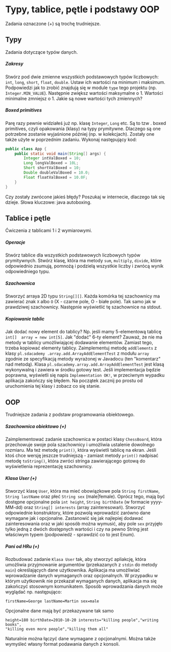# Typy, tablice, pętle i podstawy OOP

Zadania oznaczone (+) są trochę trudniejsze.

## Typy
Zadania dotyczące typów danych.

##### Zakresy
Stwórz pod dwie zmienne wszystkich podstawowych typów liczbowych: ``int``, 
``long``, ``short``, ``float``, ``double``. Ustaw ich wartości na minimum i 
maksimum. Podpowiedzi jak to zrobić znajdują się w module ``type`` tego 
projektu (np. ``Integer.MIN_VALUE``). Następnie zwiększ wartości maksymalne o
 1\. Wartości minimalne zmniejsz o 1. Jakie są nowe wartości tych zmiennych? 

##### Boxed primitives
Parę razy pewnie widziałeś już np. klasę ``Integer``, ``Long`` etc. Są to tzw
. boxed primitives, czyli opakowania (klasy) na typy prymitywne. Dlaczego są 
one potrzebne zostanie wyjaśnione później (np. w kolekcjach). Zostały one 
także użyte w poprzednim zadaniu. Wykonaj następujący kod:
```java
public class App {
	public static void main(String[] args) {
		Integer intValBoxed = 10;
		Long longValBoxed = 10L;
		Short shortValBoxed = 10;
		Double doubleValBoxed = 10.0;
		Float floatValBoxed = 10.0F;		
	}
}
```
Czy zostały zwrócone jakieś błędy? Poszukaj w internecie, dlaczego tak się 
dzieje. Słowa kluczowe: java autoboxing.

## Tablice i pętle
Ćwiczenia z tablicami 1 i 2 wymiarowymi.

##### Operacje
Stwórz tablice dla wszystkich podstawowych liczbowych typów prymitywnych. 
Stwórz klasę, która ma metody ``sum``, ``multiply``, ``divide``, które 
odpowiednio zsumują, pomnożą i podzielą wszystkie liczby i zwrócą wynik 
odpowiedniego typu.

##### Szachownica
Stworzyć arraya 2D typu ``String[][]``. Każda komórka tej szachownicy ma 
zawierać znak ``X`` albo ``O`` (X - czarne pole, O - białe pole). Tak samo 
jak w prawdziwej szachownicy. Następnie wyświetlić tę szachownice na stdout.

##### Kopiowanie tablic
Jak dodać nowy element do tablicy? Np. jeśli mamy 5-elementową tablicę ``int[] 
array = new int[5]``. Jak "dodać" 6-ty element? Zauważ, że nie ma metody w 
tablicy umożliwiającej dodawanie elementów. Zamiast tego, trzeba kopiować 
elementy tablicy. Zaimplementuj metodę ``addElements`` z klasy ``pl.sdacademy
.array.add.ArrayAddElementTest`` z modułu ``array`` zgodnie ze specyfikacją 
metody wyrażonej w Javadocu (ten "komentarz" nad metodą). Klasa ``pl.sdacademy.array.add.ArrayAddElementTest`` jest klasą wykonywalną i zawiera w
 środku gotowy test. Jeśli implementacja będzie poprawna, wyświetli się napis
  ``Implementation OK!``, w przeciwnym wypadku aplikacja zakończy się błędem.
   Na początek zacznij po prostu od uruchomienia tej klasy i zobacz co się stanie.
   
## OOP
Trudniejsze zadania z podstaw programowania obiektowego.

##### Szachownica obiektowo (+)
Zaimplementować zadanie szachownica w postaci klasy ``ChessBoard``, która 
przechowuje swoje pola szachownicy i umożliwia ustalenie dowolnego rozmiaru. 
Ma też metodę ``print()``, która wyświetli tablicę na ekran. Jeśli ktoś chce 
wersję jeszcze trudniejszą - zamiast metody ``print()`` nadpisać metodę 
``toString()``, która zwróci stringa zawierającego gotową do 
wyświetlenia reprezentację szachownicy.

##### Klasa User (+)
Stworzyć klasę ``User``, która ma mieć obowiązkowe pola ``String firstName``, 
``String lastName`` oraz płeć ``String sex`` (male|female). Oprócz tego, 
mają być dostępne opcjonalne pola ``int height``, ``String birthDate`` (w 
formacie yyyy-MM-dd) oraz ``String[] interests`` (array zainteresowań). 
Stworzyć odpowiednie konstruktory, które pozwolą wprowadzić zarówno dane 
wymagane jak i opcjonalne. Zastanowić się jak najlepiej dodawać 
zainteresowania oraz w jaki sposób można wymusić, aby pole ``sex`` przyjęło 
tylko jedną z dwóch dostępnych wartości i czy na pewno String jest właściwym 
typem (podpowiedź - sprawdzić co to jest Enum).

##### Pani od HRu (+)
Rozbudować zadanie ``Klasa User`` tak, aby stworzyć apliakcję, która 
umożliwia przyjmowanie argumentów (przekazanych z ``stdin`` do metody 
``main``) określających dane użytkownika. Aplikacja ma umożliwiać wprowadzanie 
danych wymaganych oraz opcjonalnych. W przypadku w którym użytkownik nie 
przekazał wymaganych danych, aplikacja ma się zakończyć stosownym komunikatem. Sposób wprowadzania danych może wyglądać np. następująco:
````shell
firstName=George lastName=Martin sex=male
````
Opcjonalne dane mają być przekazywane tak samo
````shell
height=180 birthDate=2010-10-20 interests="killing people","writing books",
"killing even more people","killing them all"
````
Naturalnie można łączyć dane wymagane z opcjonalnymi.
Można także wymyśleć własny format podawania danych z konsoli.